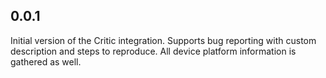 ## 0.0.1

Initial version of the Critic integration. Supports bug reporting with custom description and steps to reproduce. All device platform information is gathered as well.